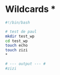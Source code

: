 # Wildcards *

```bash
#!/bin/bash

# test de paul
mkdir test_wp
cd test_wp
touch echo
touch zizi
*

# --- output --- #
#zizi
```
